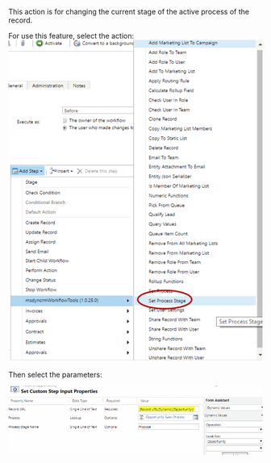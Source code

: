 This action is for changing the current stage of the active process of the record.

For use this feature, select the action:
![](Set%20Process%20Stage_wf1.gif)

Then select the parameters:

![](Set%20Process%20Stage_wf2.gif)
